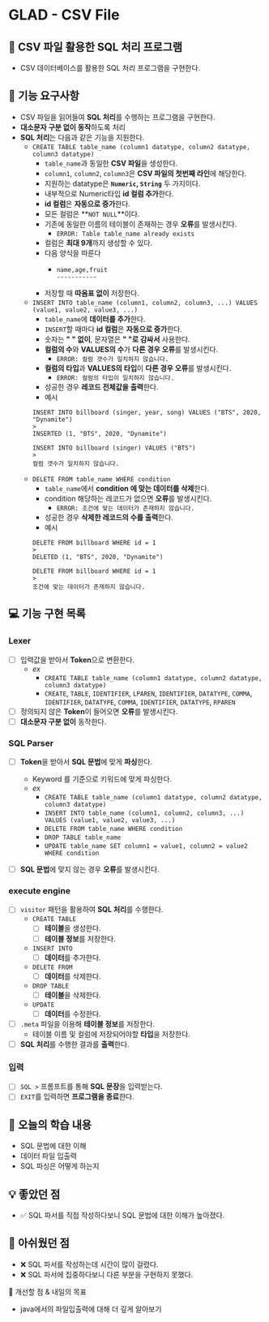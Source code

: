 # GLAD - CSV File

## 📂 CSV 파일 활용한 SQL 처리 프로그램
- CSV 데이터베이스를 활용한 SQL 처리 프로그램을 구현한다.

## 🚀 기능 요구사항

- CSV 파일을 읽어들여 **SQL 처리**를 수행하는 프로그램을 구현한다.
- **대소문자 구분 없이 동작**하도록 처리
- **SQL 처리**는 다음과 같은 기능을 지원한다.
  - `CREATE TABLE table_name (column1 datatype, column2 datatype, column3 datatype)`
    - `table_name`과 동일한 **CSV 파일**을 생성한다.
    - `column1`, `column2`, `column3`은 **CSV 파일의 첫번째 라인**에 해당한다.
    - 지원하는 datatype은 **`Numeric`, `String`** 두 가지이다.
    - 내부적으로 Numeric타입 **id 컬럼 추가**한다.
    - **id 컬럼**은 **자동으로 증가**한다.
    - 모든 컬럼은 **`NOT NULL`**이다.
    - 기존에 동일한 이름의 테이블이 존재하는 경우 **오류**를 발생시킨다.
      - `ERROR: Table table_name already exists`
    - 컬럼은 **최대 9개**까지 생성할 수 있다.
    - 다음 양식을 따른다
      - ```
        name,age,fruit
        -----------
        ```
    - 저장할 때 **따옴표 없이** 저장한다.
  - `INSERT INTO table_name (column1, column2, column3, ...) VALUES (value1, value2, value3, ...)`
    - `table_name`에 **데이터를 추가**한다.
    - `INSERT`할 때마다 **id 컬럼**은 **자동으로 증가**한다.
    - 숫자는 **" " 없이**, 문자열은 **" "로 감싸서** 사용한다.
    - **컬럼의 수**와 **VALUES의 수**가 **다른 경우 오류**를 발생시킨다.
      - `ERROR: 컬럼 갯수가 일치하지 않습니다.`
    - **컬럼의 타입**과 **VALUES의 타입**이 **다른 경우 오류**를 발생시킨다.
      - `ERROR: 컬럼의 타입이 일치하지 않습니다.`
    - 성공한 경우 **레코드 전체값을 출력**한다.
    - 예시
    ```
    INSERT INTO billboard (singer, year, song) VALUES ("BTS", 2020, "Dynamite")
    >
    INSERTED (1, "BTS", 2020, "Dynamite")
    
    INSERT INTO billboard (singer) VALUES ("BTS")
    >
    컬럼 갯수가 일치하지 않습니다.
    ```
  - `DELETE FROM table_name WHERE condition`
    - `table_name`에서 **condition 에 맞는 데이터를 삭제**한다.
    - condition 해당하는 레코드가 없으면 **오류**를 발생시킨다.
      - `ERROR: 조건에 맞는 데이터가 존재하지 않습니다.`
    - 성공한 경우 **삭제한 레코드의 수를 출력**한다.
    - 예시
    ```
    DELETE FROM billboard WHERE id = 1
    >
    DELETED (1, "BTS", 2020, "Dynamite")

    DELETE FROM billboard WHERE id = 1
    >
    조건에 맞는 데이터가 존재하지 않습니다.

    ```


## 💻 기능 구현 목록

### Lexer

- [ ] 입력값을 받아서 **Token**으로 변환한다.
  - _ex_
    - `CREATE TABLE table_name (column1 datatype, column2 datatype, column3 datatype)`
    - `CREATE`, `TABLE`, `IDENTIFIER`, `LPAREN`, `IDENTIFIER`, `DATATYPE`, `COMMA`, `IDENTIFIER`, `DATATYPE`, `COMMA`, `IDENTIFIER`, `DATATYPE`, `RPAREN`
- [ ] 정의되지 않은 **Token**이 들어오면 **오류**를 발생시킨다.
- [ ] **대소문자 구분 없이** 동작한다.

### SQL Parser

- [ ] **Token**을 받아서 **SQL 문법**에 맞게 **파싱**한다.
  - Keyword 를 기준으로 키워드에 맞게 파싱한다.
  - _ex_
    - `CREATE TABLE table_name (column1 datatype, column2 datatype, column3 datatype)`
    - `INSERT INTO table_name (column1, column2, column3, ...) VALUES (value1, value2, value3, ...)`
    - `DELETE FROM table_name WHERE condition`
    - `DROP TABLE table_name`
    - `UPDATE table_name SET column1 = value1, column2 = value2 WHERE condition`

- [ ] **SQL 문법**에 맞지 않는 경우 **오류**를 발생시킨다.

### execute engine

- [ ] `visitor` 패턴을 활용하여 **SQL 처리**를 수행한다.
  - `CREATE TABLE`
    - [ ] **테이블**을 생성한다.
    - [ ] **테이블 정보**를 저장한다.
  - `INSERT INTO`
    - [ ] **데이터**를 추가한다.
  - `DELETE FROM`
    - [ ] **데이터**를 삭제한다.
  - `DROP TABLE`
    - [ ] **테이블**을 삭제한다.
  - `UPDATE`
    - [ ] **데이터**를 수정한다.
- [ ] `.meta` 파일을 이용해 **테이블 정보**를 저장한다.
  - 테이블 이름 및 컬럼에 저장되어야할 **타입**을 저장한다.
- [ ] **SQL 처리**를 수행한 결과를 **출력**한다.

### 입력

- [ ] `SQL >` 프롬프트를 통해 **SQL 문장**을 입력받는다.
- [ ] `EXIT`를 입력하면 **프로그램을 종료**한다.

## 📌 오늘의 학습 내용
- SQL 문법에 대한 이해
- 데이터 파일 입출력
- SQL 파싱은 어떻게 하는지

## 💡 좋았던 점
- ✅ SQL 파서를 직접 작성하다보니 SQL 문법에 대한 이해가 높아졌다.

## 🤔 아쉬웠던 점
- ❌ SQL 파서를 작성하는데 시간이 많이 걸렸다.
- ❌ SQL 파서에 집중하다보니 다른 부분을 구현하지 못했다.

📝 개선할 점 & 내일의 목표
- java에서의 파일입출력에 대해 더 깊게 알아보기
